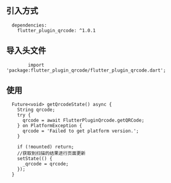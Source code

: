  
## 引入方式
 
      dependencies:
        flutter_plugin_qrcode: ^1.0.1

     
## 导入头文件
        
            import 'package:flutter_plugin_qrcode/flutter_plugin_qrcode.dart';
     
## 使用 


      Future<void> getQrcodeState() async {
        String qrcode;
        try {
          qrcode = await FlutterPluginQrcode.getQRCode;
        } on PlatformException {
          qrcode = 'Failed to get platform version.';
        }
    
        if (!mounted) return;
        //获取到扫描的结果进行页面更新
        setState(() {
          _qrcode = qrcode;
        });
      }

 